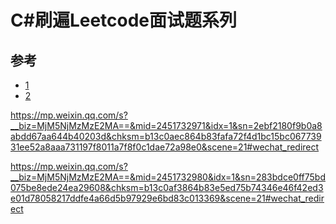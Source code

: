 # C#刷遍Leetcode面试题系列

## 参考

- [1](https://mp.weixin.qq.com/s/dgIw80fwVRoXdRaLdnVUCw)
- [2](https://mp.weixin.qq.com/s/a0IA3lNYLdZXwNMmabssfA)

https://mp.weixin.qq.com/s?__biz=MjM5NjMzMzE2MA==&mid=2451732971&idx=1&sn=2ebf2180f9b0a8abdd67aa644b40203d&chksm=b13c0aec864b83fafa72f4d1bc15bc06773931ee52a8aaa731197f8011a7f8f0c1dae72a98e0&scene=21#wechat_redirect

https://mp.weixin.qq.com/s?__biz=MjM5NjMzMzE2MA==&mid=2451732980&idx=1&sn=283bdce0ff75bd075be8ede24ea29608&chksm=b13c0af3864b83e5ed75b74346e46f42ed3e01d78058217ddfe4a66d5b97929e6bd83c013369&scene=21#wechat_redirect
